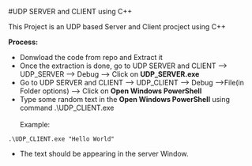 #UDP SERVER and CLIENT using C++

This Project is an UDP based Server and Client procject using C++

**Process:** <br/>
* Donwload the code from repo and Extract it
* Once the extraction is done, go to UDP SERVER and CLIENT --> UDP_SERVER --> Debug --> Click on **UDP_SERVER.exe**
* Go to UDP SERVER and CLIENT --> UDP_CLIENT --> Debug -->File(in Folder options) --> Click on **Open Windows PowerShell**
* Type some random text in the **Open Windows PowerShell** using command .\UDP_CLIENT.exe  <br/> <br/>
Example: 
```shell
.\UDP_CLIENT.exe "Hello World"
```
* The text should be appearing in the server Window.
